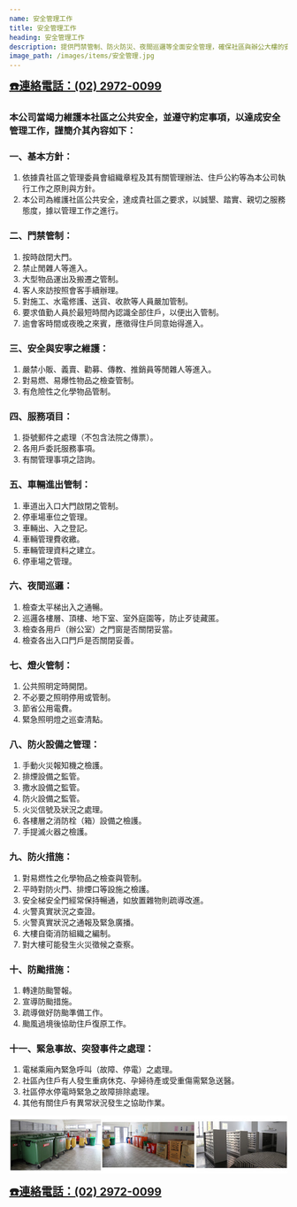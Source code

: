 ```yaml
---
name: 安全管理工作
title: 安全管理工作
heading: 安全管理工作
description: 提供門禁管制、防火防災、夜間巡邏等全面安全管理，確保社區與辦公大樓的安全與秩序。
image_path: /images/items/安全管理.jpg
---
```

<p><a class="button alt" onclick="return gtag_report_conversion('tel:+886229720099')" href="tel:+886229720099"
				style="font-size: 20px; font-weight:bold;">☎️連絡電話：(02)
				2972-0099
			</a></p>

### 本公司當竭力維護本社區之公共安全，並遵守約定事項，以達成安全管理工作，謹簡介其內容如下：

### 一、基本方針：

1. 依據貴社區之管理委員會組織章程及其有關管理辦法、住戶公約等為本公司執行工作之原則與方針。
2. 本公司為維護社區公共安全，達成貴社區之要求，以誠墾、踏實、親切之服務態度，據以管理工作之進行。

### 二、門禁管制：

1. 按時啟閉大門。
2. 禁止閒雜人等進入。
3. 大型物品運出及搬遷之管制。
4. 客人來訪按照會客手續辦理。
5. 對施工、水電修護、送貨、收款等人員嚴加管制。
6. 要求值勤人員於最短時間內認識全部住戶，以便出入管制。
7. 逾會客時間或夜晚之來賓，應徵得住戶同意始得進入。

### 三、安全與安寧之維護：

1. 嚴禁小販、義賣、勸募、傳教、推銷員等閒雜人等進入。
2. 對易燃、易爆性物品之檢查管制。
3. 有危險性之化學物品管制。

### 四、服務項目：

1. 掛號郵件之處理（不包含法院之傳票）。
2. 各用戶委託服務事項。
3. 有關管理事項之諮詢。

### 五、車輛進出管制：

1. 車道出入口大門啟閉之管制。
2. 停車場車位之管理。
3. 車輛出、入之登記。
4. 車輛管理費收繳。
5. 車輛管理資料之建立。
6. 停車場之管理。

### 六、夜間巡邏：

1. 檢查太平梯出入之通暢。
2. 巡邏各樓層、頂樓、地下室、室外庭園等，防止歹徒藏匿。
3. 檢查各用戶（辦公室）之門窗是否關閉妥當。
4. 檢查各出入口門戶是否關閉妥善。

### 七、燈火管制：

1. 公共照明定時開閉。
2. 不必要之照明停用或管制。
3. 節省公用電費。
4. 緊急照明燈之巡查清點。

### 八、防火設備之管理：

1. 手動火災報知機之檢護。
2. 排煙設備之監管。
3. 撒水設備之監管。
4. 防火設備之監管。
5. 火災信號及狀況之處理。
6. 各樓層之消防栓（箱）設備之檢護。
7. 手提滅火器之檢護。

### 九、防火措施：

1. 對易燃性之化學物品之檢查與管制。
2. 平時對防火門、排煙口等設施之檢護。
3. 安全梯安全門經常保持暢通，如放置雜物則疏導改進。
4. 火警真實狀況之查證。
5. 火警真實狀況之通報及緊急廣播。
6. 大樓自衛消防組織之編制。
7. 對大樓可能發生火災徵候之查察。

### 十、防颱措施：

1. 轉達防颱警報。
2. 宣導防颱措施。
3. 疏導做好防颱準備工作。
4. 颱風過境後協助住戶復原工作。

### 十一、緊急事故、突發事件之處理：

1. 電梯乘廂內緊急呼叫（故障、停電）之處理。
2. 社區內住戶有人發生重病休克、孕婦待產或受重傷需緊急送醫。
3. 社區停水停電時緊急之故障排除處理。
4. 其他有關住戶有異常狀況發生之協助作業。

<img src="/images/items/安全管理1.jpg">

<p><a class="button alt" onclick="return gtag_report_conversion('tel:+886229720099')" href="tel:+886229720099"
				style="font-size: 20px; font-weight:bold;">☎️連絡電話：(02)
				2972-0099
			</a></p>